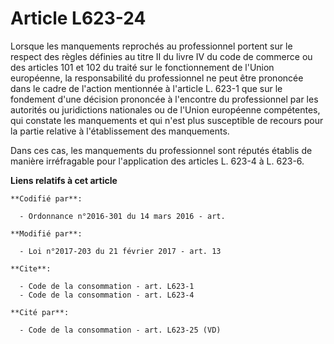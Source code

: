 # Article L623-24

Lorsque les manquements reprochés au professionnel portent sur le respect des règles définies au titre II du livre IV du code
de commerce ou des articles 101 et 102 du traité sur le fonctionnement de l'Union européenne, la responsabilité du
professionnel ne peut être prononcée dans le cadre de l'action mentionnée à l'article L. 623-1 que sur le fondement d'une
décision prononcée à l'encontre du professionnel par les autorités ou juridictions nationales ou de l'Union européenne
compétentes, qui constate les manquements et qui n'est plus susceptible de recours pour la partie relative à l'établissement
des manquements.

Dans ces cas, les manquements du professionnel sont réputés établis de manière irréfragable pour l'application des articles
L. 623-4 à L. 623-6.

**Liens relatifs à cet article**

	**Codifié par**:

	  - Ordonnance n°2016-301 du 14 mars 2016 - art.

	**Modifié par**:

	  - Loi n°2017-203 du 21 février 2017 - art. 13

	**Cite**:

	  - Code de la consommation - art. L623-1
	  - Code de la consommation - art. L623-4

	**Cité par**:

	  - Code de la consommation - art. L623-25 (VD)
